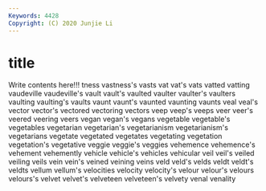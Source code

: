 ```yaml
---
Keywords: 4428
Copyright: (C) 2020 Junjie Li
---
```


# title

Write contents here!!!
tness 
vastness's 
vasts 
vat
vat's 
vats 
vatted 
vatting 
vaudeville 
vaudeville's 
vault 
vault's 
vaulted 
vaulter
vaulter's 
vaulters 
vaulting 
vaulting's 
vaults 
vaunt 
vaunt's 
vaunted 
vaunting 
vaunts
veal 
veal's 
vector 
vector's 
vectored 
vectoring 
vectors 
veep 
veep's 
veeps
veer 
veer's 
veered 
veering 
veers 
vegan 
vegan's 
vegans 
vegetable 
vegetable's
vegetables 
vegetarian 
vegetarian's 
vegetarianism 
vegetarianism's 
vegetarians 
vegetate 
vegetated 
vegetates 
vegetating
vegetation 
vegetation's 
vegetative 
veggie 
veggie's 
veggies 
vehemence 
vehemence's 
vehement 
vehemently
vehicle 
vehicle's 
vehicles 
vehicular 
veil 
veil's 
veiled 
veiling 
veils 
vein
vein's 
veined 
veining 
veins 
veld 
veld's 
velds 
veldt 
veldt's 
veldts
vellum 
vellum's 
velocities 
velocity 
velocity's 
velour 
velour's 
velours 
velours's 
velvet
velvet's 
velveteen 
velveteen's 
velvety 
venal 
venality 
